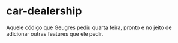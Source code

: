 # car-dealership
Aquele código que Geugres pediu quarta feira, pronto e no jeito de adicionar outras features que ele pedir.
